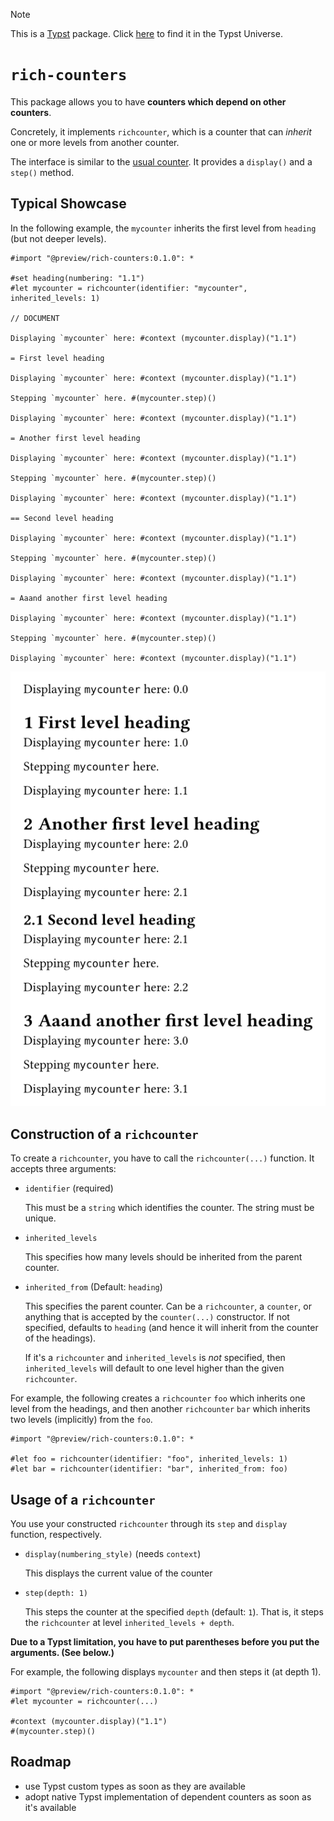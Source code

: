 > [!NOTE]
> This is a [Typst](https://typst.app/) package. Click [here](https://typst.app/universe/package/rich-counters/) to find it in the Typst Universe.

# `rich-counters`

This package allows you to have **counters which depend on other counters**.

Concretely, it implements `richcounter`, which is a counter that can _inherit_ one or more levels from another counter.

The interface is similar to the [usual counter](https://typst.app/docs/reference/introspection/counter/).
It provides a `display()` and a `step()` method.

## Typical Showcase

In the following example, the `mycounter` inherits the first level from `heading` (but not deeper levels).
```typ
#import "@preview/rich-counters:0.1.0": *

#set heading(numbering: "1.1")
#let mycounter = richcounter(identifier: "mycounter", inherited_levels: 1)

// DOCUMENT

Displaying `mycounter` here: #context (mycounter.display)("1.1")

= First level heading

Displaying `mycounter` here: #context (mycounter.display)("1.1")

Stepping `mycounter` here. #(mycounter.step)()

Displaying `mycounter` here: #context (mycounter.display)("1.1")

= Another first level heading

Displaying `mycounter` here: #context (mycounter.display)("1.1")

Stepping `mycounter` here. #(mycounter.step)()

Displaying `mycounter` here: #context (mycounter.display)("1.1")

== Second level heading

Displaying `mycounter` here: #context (mycounter.display)("1.1")

Stepping `mycounter` here. #(mycounter.step)()

Displaying `mycounter` here: #context (mycounter.display)("1.1")

= Aaand another first level heading

Displaying `mycounter` here: #context (mycounter.display)("1.1")

Stepping `mycounter` here. #(mycounter.step)()

Displaying `mycounter` here: #context (mycounter.display)("1.1")
```
![](example.png)

## Construction of a `richcounter`

To create a `richcounter`, you have to call the `richcounter(...)` function.
It accepts three arguments:

- `identifier` (required)

  This must be a `string` which identifies the counter. The string must be unique.

- `inherited_levels`

  This specifies how many levels should be inherited from the parent counter.

- `inherited_from` (Default: `heading`)

  This specifies the parent counter. Can be a `richcounter`, a `counter`, or anything that is accepted by the `counter(...)` constructor.
  If not specified, defaults to `heading` (and hence it will inherit from the counter of the headings).

  If it's a `richcounter` and `inherited_levels` is _not_ specified, then `inherited_levels` will default to one level higher than the given `richcounter`.

For example, the following creates a `richcounter` `foo` which inherits one level from the headings, and then another `richcounter` `bar` which inherits two levels (implicitly) from the `foo`.

```typ
#import "@preview/rich-counters:0.1.0": *

#let foo = richcounter(identifier: "foo", inherited_levels: 1)
#let bar = richcounter(identifier: "bar", inherited_from: foo)
```

## Usage of a `richcounter`

You use your constructed `richcounter` through its `step` and `display` function, respectively.

- `display(numbering_style)` (needs `context`)

  This displays the current value of the counter

- `step(depth: 1)`

  This steps the counter at the specified `depth` (default: `1`).
  That is, it steps the `richcounter` at level `inherited_levels + depth`.

**Due to a Typst limitation, you have to put parentheses before you put the arguments. (See below.)**

For example, the following displays `mycounter` and then steps it (at depth 1).
```typ
#import "@preview/rich-counters:0.1.0": *
#let mycounter = richcounter(...)

#context (mycounter.display)("1.1")
#(mycounter.step)()
```

## Roadmap

- use Typst custom types as soon as they are available
- adopt native Typst implementation of dependent counters as soon as it's available

